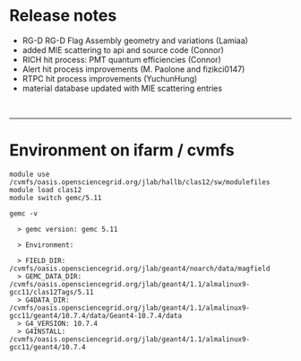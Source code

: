 # Release notes

- RG-D RG-D Flag Assembly geometry and variations (Lamiaa) 
- added MIE scattering to api and source code (Connor)
- RICH hit process: PMT quantum efficiencies (Connor)
- Alert hit process improvements (M. Paolone and fizikci0147)
- RTPC hit process improvements (YuchunHung)
- material database updated with MIE scattering entries


<br/>
<hr/>

 # Environment on ifarm / cvmfs

```
module use /cvmfs/oasis.opensciencegrid.org/jlab/hallb/clas12/sw/modulefiles 
module load clas12
module switch gemc/5.11

gemc -v 

  > gemc version: gemc 5.11

  > Environment:

  > FIELD_DIR: /cvmfs/oasis.opensciencegrid.org/jlab/geant4/noarch/data/magfield
  > GEMC_DATA_DIR: /cvmfs/oasis.opensciencegrid.org/jlab/geant4/1.1/almalinux9-gcc11/clas12Tags/5.11
  > G4DATA_DIR: /cvmfs/oasis.opensciencegrid.org/jlab/geant4/1.1/almalinux9-gcc11/geant4/10.7.4/data/Geant4-10.7.4/data
  > G4_VERSION: 10.7.4
  > G4INSTALL: /cvmfs/oasis.opensciencegrid.org/jlab/geant4/1.1/almalinux9-gcc11/geant4/10.7.4

```
